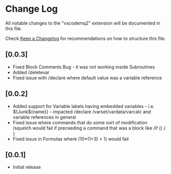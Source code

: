 # Change Log

All notable changes to the "vscodemq2" extension will be documented in this file.

Check [Keep a Changelog](http://keepachangelog.com/) for recommendations on how to structure this file.

## [0.0.3]
- Fixed Block Comments Bug - it was not working inside Subroutines
- Added /deletevar
- Fixed issue with /declare where default value was a variable reference

## [0.0.2]

- Added support for Variable labels having embedded variables - i.e. ${Junk${name}} - impacted /declare /varset/vardata/varcalc and variable references in general
- Fixed issue where commands that do some sort of modification /squelch would fail if preceeding a command that was a block like  /if () { } 
- Fixed issue in Formulas where (10*(1+3) > 1) would fail

## [0.0.1]

- Initial release